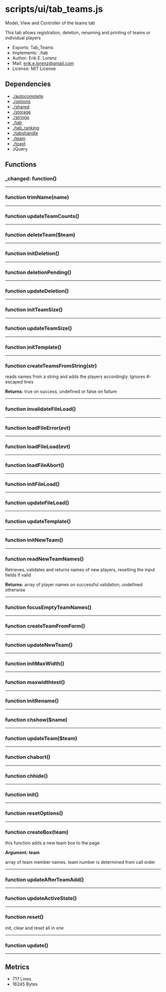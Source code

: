 # scripts/ui/tab_teams.js


Model, View and Controller of the teams tab

This tab allows registration, deletion, renaming and printing of teams or
individual players

* Exports: Tab_Teams
* Implements: ./tab
* Author: Erik E. Lorenz 
* Mail: <erik.e.lorenz@gmail.com>
* License: MIT License


## Dependencies

* <a href="./autocomplete.html">./autocomplete</a>
* <a href="./options.html">./options</a>
* <a href="./shared.html">./shared</a>
* <a href="./storage.html">./storage</a>
* <a href="./strings.html">./strings</a>
* <a href="./tab.html">./tab</a>
* <a href="./tab_ranking.html">./tab_ranking</a>
* <a href="./tabshandle.html">./tabshandle</a>
* <a href="./team.html">./team</a>
* <a href="./toast.html">./toast</a>
* JQuery


## Functions

###     _changed: function()

---

###   function trimName(name)

---

###   function updateTeamCounts()

---

###   function deleteTeam($team)

---

###   function initDeletion()

---

###   function deletionPending()

---

###   function updateDeletion()

---

###   function initTeamSize()

---

###   function updateTeamSize()

---

###   function initTemplate()

---

###   function createTeamsFromString(str)
reads names from a string and adds the players accordingly. Ignores
#-escaped lines


**Returns:** true on success, undefined or false on failure

---


###   function invalidateFileLoad()

---

###   function loadFileError(evt)

---

###   function loadFileLoad(evt)

---

###   function loadFileAbort()

---

###   function initFileLoad()

---

###   function updateFileLoad()

---

###   function updateTemplate()

---

###   function initNewTeam()

---

###     function readNewTeamNames()
Retrieves, validates and returns names of new players, resetting the
input fields if valid


**Returns:** array of player names on successful validation, undefined
otherwise

---


###     function focusEmptyTeamNames()

---

###     function createTeamFromForm()

---

###   function updateNewTeam()

---

###   function initMaxWidth()

---

###     function maxwidthtest()

---

###   function initRename()

---

###     function chshow($name)

---

###     function updateTeam($team)

---

###     function chabort()

---

###     function chhide()

---

###   function init()

---

###   function resetOptions()

---

###   function createBox(team)
this function adds a new team box to the page

**Argument:** **team**

array of team member names. team number is determined from call
order

---


###   function updateAfterTeamAdd()

---

###   function updateActiveState()

---

###   function reset()
init, clear and reset all in one

---


###   function update()

---

## Metrics

* 717 Lines
* 16245 Bytes


